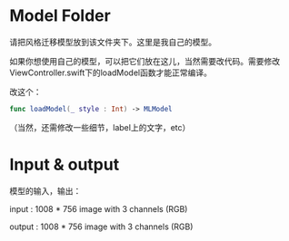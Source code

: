 # Model Folder

请把风格迁移模型放到该文件夹下。这里是我自己的模型。

如果你想使用自己的模型，可以把它们放在这儿，当然需要改代码。需要修改ViewController.swift下的loadModel函数才能正常编译。

改这个：

``` swift
func loadModel(_ style : Int) -> MLModel
```

（当然，还需修改一些细节，label上的文字，etc）

# Input & output

模型的输入，输出：

input : 1008 * 756 image with 3 channels (RGB)

output : 1008 * 756 image with 3 channels (RGB)

